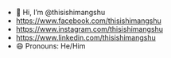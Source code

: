 - 👋 Hi, I’m @thisishimangshu
-   https://www.facebook.com/thisishimangshu
-   https://www.instagram.com/thisishimangshu
-   https://www.linkedin.com/thisishimangshu
- 😄 Pronouns: He/Him
<!---
thisishimangshu/thisishimangshu is a ✨ special ✨ repository because its `README.md` (this file) appears on your GitHub profile.
You can click the Preview link to take a look at your changes.
--->
